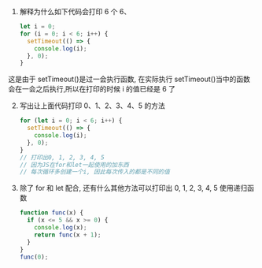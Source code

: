 1. 解释为什么如下代码会打印 6 个 6、

   ```javascript
   let i = 0;
   for (i = 0; i < 6; i++) {
     setTimeout(() => {
       console.log(i);
     }, 0);
   }
   ```

这是由于 setTimeout()是过一会执行函数, 在实际执行 setTimeout()当中的函数会在一会之后执行,所以在打印的时候 i 的值已经是 6 了

2. 写出让上面代码打印 0、1、2、3、4、5 的方法
   ```javascript
   for (let i = 0; i < 6; i++) {
     setTimeout(() => {
       console.log(i);
     }, 0);
   }
   // 打印出0, 1, 2, 3, 4, 5
   // 因为JS在for和let一起使用的加东西
   // 每次循环多创建一个i, 因此每次传入的都是不同的值
   ```
3. 除了 for 和 let 配合, 还有什么其他方法可以打印出 0, 1, 2, 3, 4, 5
   使用递归函数
   ```javascript
   function func(x) {
     if (x <= 5 && x >= 0) {
       console.log(x);
       return func(x + 1);
     }
   }
   func(0);
   ```
